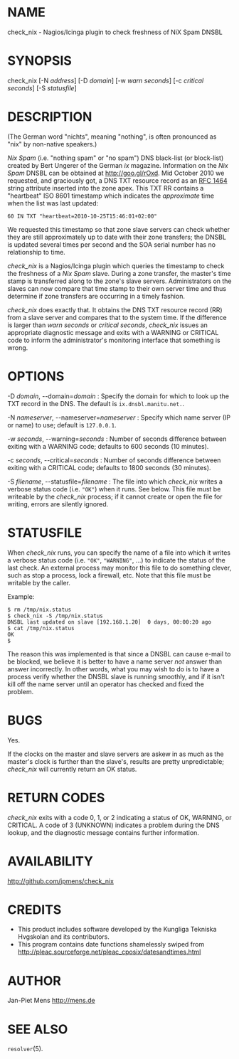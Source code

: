 # NAME

check\_nix - Nagios/Icinga plugin to check freshness of NiX Spam
DNSBL

# SYNOPSIS

check\_nix [-N *address*] [-D *domain*] [-w *warn seconds*] [-c
*critical seconds*] [-S *statusfile*]

# DESCRIPTION

(The German word "nichts", meaning "nothing", is often pronounced
as "nix" by non-native speakers.)

*Nix Spam* (i.e. "nothing spam" or "no spam") DNS black-list (or
block-list) created by Bert Ungerer of the German *ix* magazine.
Information on the *Nix Spam* DNSBL can be obtained at
<http://goo.gl/rOxd>. Mid October 2010 we requested, and graciously
got, a DNS TXT resource record as an
[RFC 1464](http://tools.ietf.org/html/rfc1464) string attribute
inserted into the zone apex. This TXT RR contains a "heartbeat" ISO
8601 timestamp which indicates the *approximate* time when the list
was last updated:

    60 IN TXT "heartbeat=2010-10-25T15:46:01+02:00"

We requested this timestamp so that zone slave servers can check
whether they are still approximately up to date with their zone
transfers; the DNSBL is updated several times per second and the
SOA serial number has no relationship to time.

*check\_nix* is a Nagios/Icinga plugin which queries the timestamp
to check the freshness of a *Nix Spam* slave. During a zone
transfer, the master's time stamp is transferred along to the
zone's slave servers. Administrators on the slaves can now compare
that time stamp to their own server time and thus determine if zone
transfers are occurring in a timely fashion.

*check\_nix* does exactly that. It obtains the DNS TXT resource
record (RR) from a slave server and compares that to the system
time. If the difference is larger than *warn seconds* or
*critical seconds*, *check\_nix* issues an appropriate diagnostic
message and exits with a WARNING or CRITICAL code to inform the
administrator's monitoring interface that something is wrong.

# OPTIONS

-D *domain*, --domain=*domain*
:   Specify the domain for which to look up the TXT record in the
    DNS. The default is `ix.dnsbl.manitu.net.`.

-N *nameserver*, --nameserver=*nameserver*
:   Specify which name server (IP or name) to use; default is
    `127.0.0.1`.

-w *seconds*, --warning=*seconds*
:   Number of seconds difference between exiting with a WARNING
    code; defaults to 600 seconds (10 minutes).

-c *seconds*, --critical=*seconds*
:   Number of seconds difference between exiting with a CRITICAL
    code; defaults to 1800 seconds (30 minutes).

-S *filename*, --statusfile=*filename*
:   The file into which *check\_nix* writes a verbose status code
    (i.e. `"OK"`) when it runs. See below. This file must be writeable
    by the *check\_nix* process; if it cannot create or open the file
    for writing, errors are silently ignored.


# STATUSFILE

When *check\_nix* runs, you can specify the name of a file into
which it writes a verbose status code (i.e. `"OK"`, `"WARNING"`,
...) to indicate the status of the last check. An external process
may monitor this file to do something clever, such as stop a
process, lock a firewall, etc. Note that this file must be writable
by the caller.

Example:

    $ rm /tmp/nix.status
    $ check_nix -S /tmp/nix.status
    DNSBL last updated on slave [192.168.1.20]  0 days, 00:00:20 ago
    $ cat /tmp/nix.status
    OK
    $

The reason this was implemented is that since a DNSBL can cause
e-mail to be blocked, we believe it is better to have a name server
*not* answer than answer incorrectly. In other words, what you may
wish to do is to have a process verify whether the DNSBL slave is
running smoothly, and if it isn't kill off the name server until an
operator has checked and fixed the problem.

# BUGS

Yes.

If the clocks on the master and slave servers are askew in as much
as the master's clock is further than the slave's, results are
pretty unpredictable; *check\_nix* will currently return an OK
status.

# RETURN CODES

*check\_nix* exits with a code 0, 1, or 2 indicating a status of
OK, WARNING, or CRITICAL. A code of 3 (UNKNOWN) indicates a problem
during the DNS lookup, and the diagnostic message contains further
information.

# AVAILABILITY

<http://github.com/jpmens/check_nix>

# CREDITS

-   This product includes software developed by the Kungliga
    Tekniska Hvgskolan and its contributors.
-   This program contains date functions shamelessly swiped from
    <http://pleac.sourceforge.net/pleac_cposix/datesandtimes.html>

# AUTHOR

Jan-Piet Mens <http://mens.de>

# SEE ALSO

`resolver`(5).



